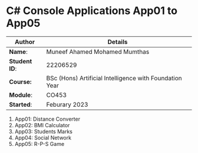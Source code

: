 # C# Console Applications App01 to App05
| Author | Details |
| ---- | ---- |
**Name**: | Muneef Ahamed Mohamed Mumthas  |
**Student ID**: | 22206529 |
**Course:** | BSc (Hons) Artificial Intelligence with Foundation Year |
**Module**: | CO453     |
**Started**: | Feburary 2023 |    

1. App01: Distance Converter
2. App02: BMI Calculator
3. App03: Students Marks
4. App04: Social Network
5. App05: R-P-S Game
